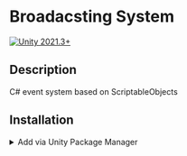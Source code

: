 # Broadacsting System
[![Unity 2021.3+](https://img.shields.io/badge/unity-2021.3%2B-blue)](https://unity3d.com/get-unity/download)

## Description

C# event system based on ScriptableObjects

## Installation

<details>
<summary> Add via Unity Package Manager</em></summary>

This package is hosted on the github and can be installed via Unity Package Manager.
```
https://github.com/SerkanAtaman/Broadcasting-System.git
```

To add the package to your project:

- open `Window/Package Manager`
- click <kbd>+</kbd>
- select <kbd>Add from Git URL</kbd>
- paste `https://github.com/SerkanAtaman/Broadcasting-System.git`
- click <kbd>Add</kbd>
</details>
